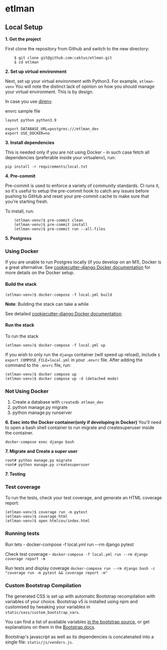# etlman
## Local Setup

**1. Get the project**

First clone the repository from Github and switch to the new directory:

```
    $ git clone git@github.com:caktus/etlman.git
    $ cd etlman
```

**2. Set up virtual environment**

Next, set up your virtual environment with Python3. For example, `etlman-venv`
You will note the distinct lack of opinion on how you should manage your
virtual environment. This is by design.

In case you use [direnv](https://direnv.net/).

envrc sample file
```
layout python python3.9

export DATABASE_URL=postgres:///etlman_dev
export USE_DOCKER=no
```


**3. Install dependencies**

This is needed only if you are not using Docker - in such case fetch all dependencies (preferable inside your virtualenv), run:

```
pip install -r requirements/local.txt
```

**4. Pre-commit**

Pre-commit is used to enforce a variety of community standards. CI runs it,
so it's useful to setup the pre-commit hook to catch any issues before pushing
to GitHub and reset your pre-commit cache to make sure that you're starting fresh.

To install, run:

```linux
    (etlman-venv)$ pre-commit clean
    (etlman-venv)$ pre-commit install
    (etlman-venv)$ pre-commit run --all-files
```

**5. Postgress**

### Using Docker
If you are unable to run Postgres locally (if you develop on an M1), Docker is a great alternative. See [cookiecutter-django Docker documentation](http://cookiecutter-django.readthedocs.io/en/latest/deployment-with-docker.html) for more details on the Docker setup.

#### Build the stack

```
(etlman-venv)$ docker-compose -f local.yml build
```

**Note**: Building the stack can take a while

See detailed [cookiecutter-django Docker documentation](http://cookiecutter-django.readthedocs.io/en/latest/deployment-with-docker.html).

#### Run the stack

To run the stack
```
(etlman-venv)$ docker-compose -f local.yml up
```

If you wish to only run the `django` container (will speed up reload), include `$ export COMPOSE_FILE=local.yml` in your `.envrc` file. After adding the command to the `.envrc` file, run:

```
(etlman-venv)$ docker compose up
(etlman-venv)$ docker compose up -d (detached mode)
```


### Not Using Docker

1.  Create a database with  ```createdb etlman_dev```
2. python manage.py migrate
3. python manage.py runserver

**6. Exec into the Docker container(only if developing in Docker)**
You'll need to open a bash shell container to run migrate and createsuperuser inside the container.

```
docker-compose exec django bash
```

**7. Migrate and Create a super user**

```
root# python manage.py migrate
root# python manage.py createsuperuser
```

**7. Testing**

### Test coverage

To run the tests, check your test coverage, and generate an HTML coverage report:
```
(etlman-venv)$ coverage run -m pytest
(etlman-venv)$ coverage html
(etlman-venv)$ open htmlcov/index.html
```

### Running tests

Run tets - docker-compose -f local.yml run --rm django pytest

Check test coverage - `docker-compose -f local.yml run --rm django coverage report -m`

Run tests and display coverage `docker-compose run --rm django bash -c "coverage run -m pytest && coverage report -m"`

### Custom Bootstrap Compilation

The generated CSS is set up with automatic Bootstrap recompilation with variables of your choice.
Bootstrap v5 is installed using npm and customised by tweaking your variables in `static/sass/custom_bootstrap_vars`.

You can find a list of available variables [in the bootstrap source](https://github.com/twbs/bootstrap/blob/main/scss/_variables.scss), or get explanations on them in the [Bootstrap docs](https://getbootstrap.com/docs/5.1/customize/sass/).

Bootstrap's javascript as well as its dependencies is concatenated into a single file: `static/js/vendors.js`.
